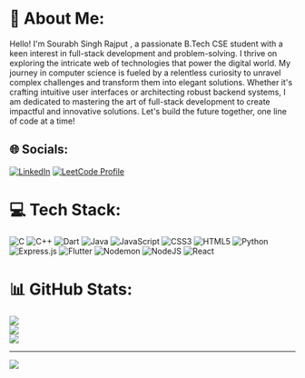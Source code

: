 # 💫 About Me:
Hello! I'm Sourabh Singh Rajput , a passionate B.Tech CSE student with a keen interest in full-stack development and problem-solving. I thrive on exploring the intricate web of technologies that power the digital world. My journey in computer science is fueled by a relentless curiosity to unravel complex challenges and transform them into elegant solutions. Whether it's crafting intuitive user interfaces or architecting robust backend systems, I am dedicated to mastering the art of full-stack development to create impactful and innovative solutions. Let's build the future together, one line of code at a time!


## 🌐 Socials:
[![LinkedIn](https://img.shields.io/badge/LinkedIn-%230077B5.svg?logo=linkedin&logoColor=white)](https://linkedin.com/in/sourabh-singh-rajput-b207ab270) [![LeetCode Profile](https://img.shields.io/badge/LeetCode-Profile-blue)](https://leetcode.com/u/SourabhSinghRajput/)


# 💻 Tech Stack:
![C](https://img.shields.io/badge/c-%2300599C.svg?style=for-the-badge&logo=c&logoColor=white) ![C++](https://img.shields.io/badge/c++-%2300599C.svg?style=for-the-badge&logo=c%2B%2B&logoColor=white) ![Dart](https://img.shields.io/badge/dart-%230175C2.svg?style=for-the-badge&logo=dart&logoColor=white) ![Java](https://img.shields.io/badge/java-%23ED8B00.svg?style=for-the-badge&logo=openjdk&logoColor=white) ![JavaScript](https://img.shields.io/badge/javascript-%23323330.svg?style=for-the-badge&logo=javascript&logoColor=%23F7DF1E) ![CSS3](https://img.shields.io/badge/css3-%231572B6.svg?style=for-the-badge&logo=css3&logoColor=white) ![HTML5](https://img.shields.io/badge/html5-%23E34F26.svg?style=for-the-badge&logo=html5&logoColor=white) ![Python](https://img.shields.io/badge/python-3670A0?style=for-the-badge&logo=python&logoColor=ffdd54) ![Express.js](https://img.shields.io/badge/express.js-%23404d59.svg?style=for-the-badge&logo=express&logoColor=%2361DAFB) ![Flutter](https://img.shields.io/badge/Flutter-%2302569B.svg?style=for-the-badge&logo=Flutter&logoColor=white) ![Nodemon](https://img.shields.io/badge/NODEMON-%23323330.svg?style=for-the-badge&logo=nodemon&logoColor=%BBDEAD) ![NodeJS](https://img.shields.io/badge/node.js-6DA55F?style=for-the-badge&logo=node.js&logoColor=white) ![React](https://img.shields.io/badge/react-%2320232a.svg?style=for-the-badge&logo=react&logoColor=%2361DAFB)
# 📊 GitHub Stats:
![](https://github-readme-stats.vercel.app/api?username=SourabhRajput123&theme=dark&hide_border=false&include_all_commits=false&count_private=false)<br/>
![](https://github-readme-streak-stats.herokuapp.com/?user=SourabhRajput123&theme=dark&hide_border=false)<br/>
![](https://github-readme-stats.vercel.app/api/top-langs/?username=SourabhRajput123&theme=dark&hide_border=false&include_all_commits=false&count_private=false&layout=compact)

---
[![](https://visitcount.itsvg.in/api?id=SourabhRajput123&icon=0&color=0)](https://visitcount.itsvg.in)

<!-- Proudly created with GPRM ( https://gprm.itsvg.in ) -->
